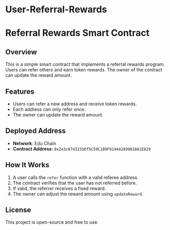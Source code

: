# User-Referral-Rewards
# Referral Rewards Smart Contract

## Overview
This is a simple smart contract that implements a referral rewards program. Users can refer others and earn token rewards. The owner of the contract can update the reward amount.

## Features
- Users can refer a new address and receive token rewards.
- Each address can only refer once.
- The owner can update the reward amount.

## Deployed Address
- **Network**: Edu Chain
- **Contract Address**: `0x2e3c6743235Df5C59C1B9F914442899818A1E829`

## How It Works
1. A user calls the `refer` function with a valid referee address.
2. The contract verifies that the user has not referred before.
3. If valid, the referrer receives a fixed reward.
4. The owner can adjust the reward amount using `updateReward`.

## License
This project is open-source and free to use.

